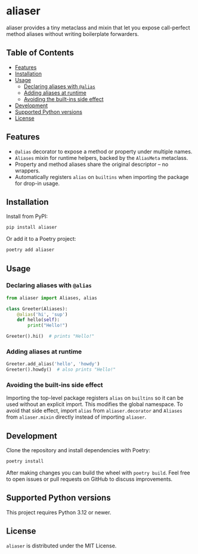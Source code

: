 # aliaser

aliaser provides a tiny metaclass and mixin that let you expose call-perfect
method aliases without writing boilerplate forwarders.

## Table of Contents

- [Features](#features)
- [Installation](#installation)
- [Usage](#usage)
  - [Declaring aliases with `@alias`](#declaring-aliases-with-alias)
  - [Adding aliases at runtime](#adding-aliases-at-runtime)
  - [Avoiding the built-ins side effect](#avoiding-the-built-ins-side-effect)
- [Development](#development)
- [Supported Python versions](#supported-python-versions)
- [License](#license)

## Features

- `@alias` decorator to expose a method or property under multiple names.
- `Aliases` mixin for runtime helpers, backed by the `AliasMeta` metaclass.
- Property and method aliases share the original descriptor – no wrappers.
- Automatically registers `alias` on `builtins` when importing the package for
  drop-in usage.

## Installation

Install from PyPI:

```bash
pip install aliaser
```

Or add it to a Poetry project:

```bash
poetry add aliaser
```

## Usage

### Declaring aliases with `@alias`

```python
from aliaser import Aliases, alias

class Greeter(Aliases):
    @alias('hi', 'sup')
    def hello(self):
        print("Hello!")

Greeter().hi()  # prints "Hello!"
```

### Adding aliases at runtime

```python
Greeter.add_alias('hello', 'howdy')
Greeter().howdy()  # also prints "Hello!"
```

### Avoiding the built-ins side effect

Importing the top-level package registers `alias` on `builtins` so it can be
used without an explicit import. This modifies the global namespace. To avoid
that side effect, import `alias` from `aliaser.decorator` and `Aliases` from
`aliaser.mixin` directly instead of importing `aliaser`.

## Development

Clone the repository and install dependencies with Poetry:

```bash
poetry install
```

After making changes you can build the wheel with `poetry build`. Feel free to
open issues or pull requests on GitHub to discuss improvements.

## Supported Python versions

This project requires Python 3.12 or newer.

## License

`aliaser` is distributed under the MIT License.
